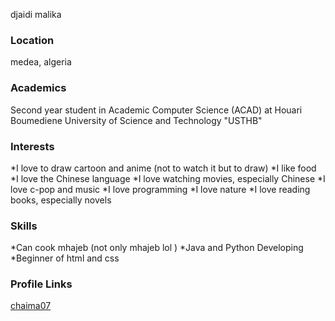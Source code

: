 djaidi malika 

### Location
medea, algeria

### Academics
Second year student in Academic Computer Science (ACAD) at Houari Boumediene University of Science and Technology "USTHB"

### Interests
*I love to draw cartoon and anime (not to watch it but to draw)
*I like food
*I love the Chinese language
*I love watching movies, especially Chinese
*I love c-pop and music
*I love programming
*I love nature
*I love reading books, especially novels


### Skills
*Can cook mhajeb (not only mhajeb lol  ) 
*Java and  Python Developing
*Beginner of html and css 
### Profile Links
[chaima07](https://github.com/chaima07)
